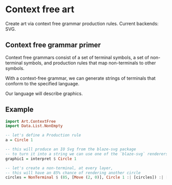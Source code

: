 # Context free art

Create art via context free grammar production rules.
Current backends: SVG.

## Context free grammar primer

Context free grammars consist of a set of terminal symbols, a set of
non-terminal symbols, and production rules that map non-terminals to
other symbols.

With a context-free grammar, we can generate strings of terminals that
conform to the specified language.

Our language will describe graphics.

## Example

```haskell
import Art.ContextFree
import Data.List.NonEmpty

-- let's define a Production rule
a = Circle 1

-- this will produce an IO Svg from the blaze-svg package
-- to turn it into a string we can use one of the `blaze-svg` renderers
graphic1 = interpret $ Circle 1

-- let's create a non-terminal, at every layer,
-- this will have an 85% chance of rendering another circle
circles = NonTerminal $ (85, [Move (2, 0)], Circle 1 :| [circles]) :| []
```
